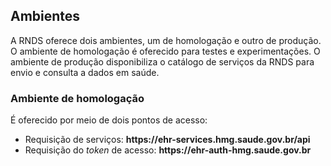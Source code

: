 ## Ambientes

A RNDS oferece dois ambientes, um de homologação e outro de produção. 
O ambiente de homologação é oferecido para testes e experimentações. 
O ambiente de produção disponibiliza o catálogo de serviços da RNDS
para envio e consulta a dados em saúde.

### Ambiente de homologação
É oferecido por meio de dois pontos de acesso:


- Requisição de serviços: **https<span>:</span>//ehr-services.hmg.saude.gov.br/api**
- Requisição do _token_ de acesso: **https<span>:</span>//ehr-auth-hmg.saude.gov.br**
